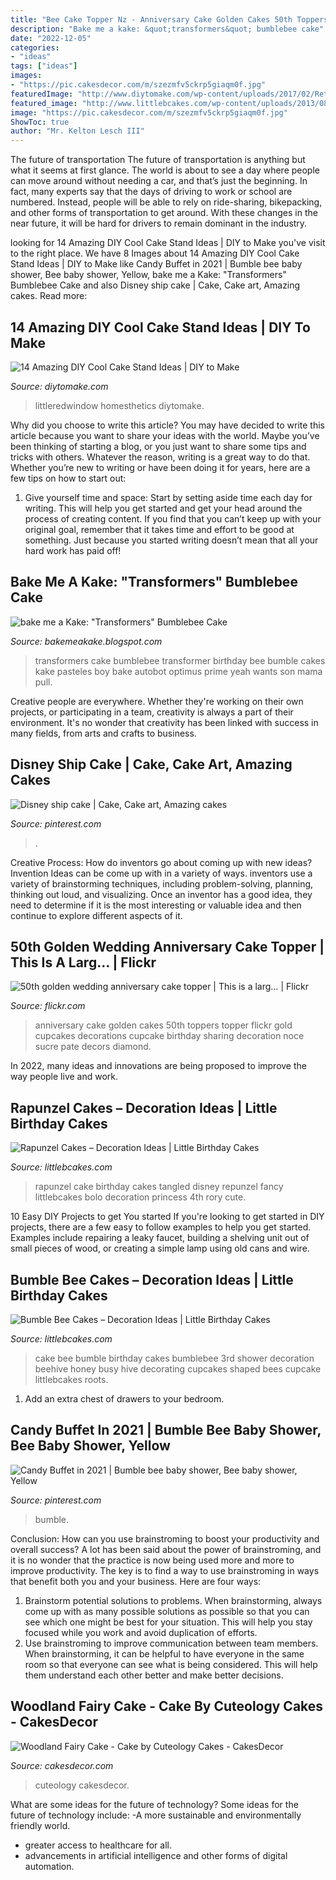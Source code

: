 ```yaml
---
title: "Bee Cake Topper Nz - Anniversary Cake Golden Cakes 50th Toppers Topper Flickr Gold Cupcakes Decorations Cupcake Birthday Sharing Decoration Noce Sucre Pate Decors Diamond"
description: "Bake me a kake: &quot;transformers&quot; bumblebee cake"
date: "2022-12-05"
categories:
- "ideas"
tags: ["ideas"]
images:
- "https://pic.cakesdecor.com/m/szezmfv5ckrp5giaqm0f.jpg"
featuredImage: "http://www.diytomake.com/wp-content/uploads/2017/02/Retro-Dot-Cake-Stand-702x1024.jpg"
featured_image: "http://www.littlebcakes.com/wp-content/uploads/2013/08/Rapunzel-Cakes.jpg"
image: "https://pic.cakesdecor.com/m/szezmfv5ckrp5giaqm0f.jpg"
ShowToc: true
author: "Mr. Kelton Lesch III"
---
```



The future of transportation
The future of transportation is anything but what it seems at first glance. The world is about to see a day where people can move around without needing a car, and that’s just the beginning. In fact, many experts say that the days of driving to work or school are numbered. Instead, people will be able to rely on ride-sharing, bikepacking, and other forms of transportation to get around. With these changes in the near future, it will be hard for drivers to remain dominant in the industry.

	

		
looking for 14 Amazing DIY Cool Cake Stand Ideas | DIY to Make you've visit to the right place. We have 8 Images about 14 Amazing DIY Cool Cake Stand Ideas | DIY to Make like Candy Buffet in 2021 | Bumble bee baby shower, Bee baby shower, Yellow, bake me a Kake: &quot;Transformers&quot; Bumblebee Cake and also Disney ship cake | Cake, Cake art, Amazing cakes. Read more:
		
    
## 14 Amazing DIY Cool Cake Stand Ideas | DIY To Make

<img loading=lazy src="http://www.diytomake.com/wp-content/uploads/2017/02/Retro-Dot-Cake-Stand-702x1024.jpg" onerror="this.onerror=null;this.src='https://tse1.mm.bing.net/th?id=OIP.v2xko8UXJn4Fctjhf7foLwHaKz&amp;pid=15.1';" alt="14 Amazing DIY Cool Cake Stand Ideas | DIY to Make">

_Source: diytomake.com_

>littleredwindow homesthetics diytomake. 

	

Why did you choose to write this article?
You may have decided to write this article because you want to share your ideas with the world. Maybe you’ve been thinking of starting a blog, or you just want to share some tips and tricks with others. Whatever the reason, writing is a great way to do that. Whether you’re new to writing or have been doing it for years, here are a few tips on how to start out:
1. Give yourself time and space: Start by setting aside time each day for writing. This will help you get started and get your head around the process of creating content. If you find that you can’t keep up with your original goal, remember that it takes time and effort to be good at something. Just because you started writing doesn’t mean that all your hard work has paid off!


    
## Bake Me A Kake: &quot;Transformers&quot; Bumblebee Cake

<img loading=lazy src="http://2.bp.blogspot.com/-ouYZ_pp5uoo/TaNeFV3fpMI/AAAAAAAAAac/vMtJEtg609M/s1600/IMG_2830.JPG" onerror="this.onerror=null;this.src='https://tse1.mm.bing.net/th?id=OIP.Eox6hCml97rDsFj8yBVLhAHaJ4&amp;pid=15.1';" alt="bake me a Kake: &quot;Transformers&quot; Bumblebee Cake">

_Source: bakemeakake.blogspot.com_

>transformers cake bumblebee transformer birthday bee bumble cakes kake pasteles boy bake autobot optimus prime yeah wants son mama pull. 

	

Creative people are everywhere. Whether they're working on their own projects, or participating in a team, creativity is always a part of their environment. It's no wonder that creativity has been linked with success in many fields, from arts and crafts to business.

    
## Disney Ship Cake | Cake, Cake Art, Amazing Cakes

<img loading=lazy src="https://i.pinimg.com/originals/7d/cd/94/7dcd9426d94ec4042aa1b293ad7cac08.jpg" onerror="this.onerror=null;this.src='https://tse3.mm.bing.net/th?id=OIP.0y4aIK88sFi8AxEPia5sygHaJ4&amp;pid=15.1';" alt="Disney ship cake | Cake, Cake art, Amazing cakes">

_Source: pinterest.com_

>. 

	

Creative Process: How do inventors go about coming up with new ideas?
Invention Ideas can be come up with in a variety of ways. inventors use a variety of brainstorming techniques, including problem-solving, planning, thinking out loud, and visualizing. Once an inventor has a good idea, they need to determine if it is the most interesting or valuable idea and then continue to explore different aspects of it.

    
## 50th Golden Wedding Anniversary Cake Topper | This Is A Larg… | Flickr

<img loading=lazy src="https://c1.staticflickr.com/7/6019/6286623431_13d7f9aa91_b.jpg" onerror="this.onerror=null;this.src='https://tse3.mm.bing.net/th?id=OIP.ho02Naj6COnA3prFwjw2jQHaJP&amp;pid=15.1';" alt="50th golden wedding anniversary cake topper | This is a larg… | Flickr">

_Source: flickr.com_

>anniversary cake golden cakes 50th toppers topper flickr gold cupcakes decorations cupcake birthday sharing decoration noce sucre pate decors diamond. 

	

In 2022, many ideas and innovations are being proposed to improve the way people live and work.

    
## Rapunzel Cakes – Decoration Ideas | Little Birthday Cakes

<img loading=lazy src="http://www.littlebcakes.com/wp-content/uploads/2013/08/Rapunzel-Cakes.jpg" onerror="this.onerror=null;this.src='https://tse3.mm.bing.net/th?id=OIP.lkv30_yrQuSNxYihLhAUywHaJ4&amp;pid=15.1';" alt="Rapunzel Cakes – Decoration Ideas | Little Birthday Cakes">

_Source: littlebcakes.com_

>rapunzel cake birthday cakes tangled disney repunzel fancy littlebcakes bolo decoration princess 4th rory cute. 

	

10 Easy DIY Projects to get You started
If you're looking to get started in DIY projects, there are a few easy to follow examples to help you get started. Examples include repairing a leaky faucet, building a shelving unit out of small pieces of wood, or creating a simple lamp using old cans and wire.

    
## Bumble Bee Cakes – Decoration Ideas | Little Birthday Cakes

<img loading=lazy src="http://www.littlebcakes.com/wp-content/uploads/2014/01/Bumble-Bee-Birthday-Cake-1024x685.jpg" onerror="this.onerror=null;this.src='https://tse3.mm.bing.net/th?id=OIP.RChCht5My0f36mLnJK3BDAHaE9&amp;pid=15.1';" alt="Bumble Bee Cakes – Decoration Ideas | Little Birthday Cakes">

_Source: littlebcakes.com_

>cake bee bumble birthday cakes bumblebee 3rd shower decoration beehive honey busy hive decorating cupcakes shaped bees cupcake littlebcakes roots. 

	

1. Add an extra chest of drawers to your bedroom.

    
## Candy Buffet In 2021 | Bumble Bee Baby Shower, Bee Baby Shower, Yellow

<img loading=lazy src="https://i.pinimg.com/736x/bc/04/c8/bc04c816f8876273851c4a20deb31936.jpg" onerror="this.onerror=null;this.src='https://tse2.mm.bing.net/th?id=OIP._82nyxqnTFiqVE9XVe-E3gHaNK&amp;pid=15.1';" alt="Candy Buffet in 2021 | Bumble bee baby shower, Bee baby shower, Yellow">

_Source: pinterest.com_

>bumble. 

	

Conclusion: How can you use brainstroming to boost your productivity and overall success?
A lot has been said about the power of brainstroming, and it is no wonder that the practice is now being used more and more to improve productivity. The key is to find a way to use brainstroming in ways that benefit both you and your business. Here are four ways: 
1. Brainstorm potential solutions to problems. When brainstorming, always come up with as many possible solutions as possible so that you can see which one might be best for your situation. This will help you stay focused while you work and avoid duplication of efforts. 
2. Use brainstroming to improve communication between team members. When brainstorming, it can be helpful to have everyone in the same room so that everyone can see what is being considered. This will help them understand each other better and make better decisions. 

    
## Woodland Fairy Cake - Cake By Cuteology Cakes - CakesDecor

<img loading=lazy src="https://pic.cakesdecor.com/m/szezmfv5ckrp5giaqm0f.jpg" onerror="this.onerror=null;this.src='https://tse2.mm.bing.net/th?id=OIP.kqq5QF0nBlJmSvhYZO4-AgHaKN&amp;pid=15.1';" alt="Woodland Fairy Cake - Cake by Cuteology Cakes - CakesDecor">

_Source: cakesdecor.com_

>cuteology cakesdecor. 

	

What are some ideas for the future of technology?
Some ideas for the future of technology include: 
-A more sustainable and environmentally friendly world. 
- greater access to healthcare for all. 
- advancements in artificial intelligence and other forms of digital automation.

